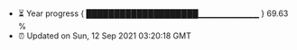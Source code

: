 - ⏳ Year progress { ████████████████████▁▁▁▁▁▁▁▁▁▁ } 69.63 %
- ⏰ Updated on Sun, 12 Sep 2021 03:20:18 GMT

